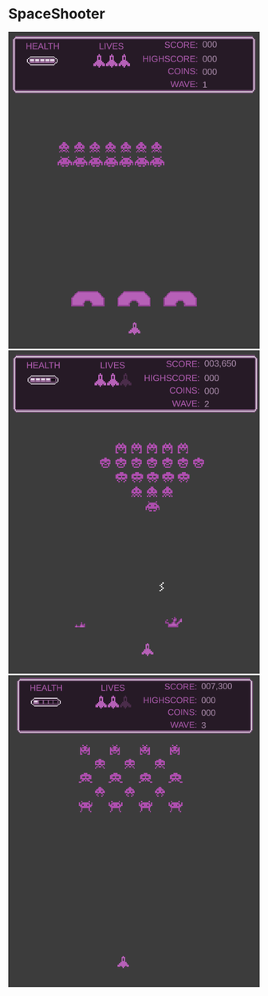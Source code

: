 # SpaceShooter
 
<img src="https://github.com/BerkayUslu/SpaceShooter/blob/main/Images/level1.png" alt="Alt text" title="Optional title">
<img src="https://github.com/BerkayUslu/SpaceShooter/blob/main/Images/level2.png" alt="Alt text" title="Optional title">
<img src="https://github.com/BerkayUslu/SpaceShooter/blob/main/Images/level3.png" alt="Alt text" title="Optional title">
